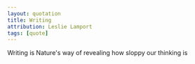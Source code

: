 ```yaml
---
layout: quotation
title: Writing
attribution: Leslie Lamport
tags: [quote]
---
```


Writing is Nature's way of revealing how sloppy our thinking is
